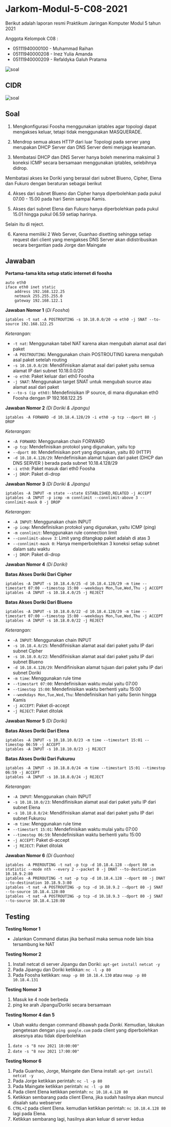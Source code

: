 # Jarkom-Modul-5-C08-2021

Berikut adalah laporan resmi Praktikum Jaringan Komputer Modul 5 tahun 2021

Anggota Kelompok C08 :

- 05111940000100 - Muhammad Raihan
- 05111940000208 - Inez Yulia Amanda
- 05111940000209 - Refaldyka Galuh Pratama

![soal](assets/soal.png)

## CIDR
![soal](assets/cidr.png)

### 

###

## Soal
1. Mengkonfigurasi Foosha menggunakan iptables agar topologi dapat mengakses keluar, tetapi tidak menggunakan MASQUERADE.

2. Mendrop semua akses HTTP dari luar Topologi pada server yang merupakan DHCP Server dan DNS Server demi menjaga keamanan.

3. Membatasi DHCP dan DNS Server hanya boleh menerima maksimal 3 koneksi ICMP secara bersamaan menggunakan iptables, selebihnya didrop.

Membatasi akses ke Doriki yang berasal dari subnet Blueno, Cipher, Elena dan Fukuro dengan beraturan sebagai berikut

4. Akses dari subnet Blueno dan Cipher hanya diperbolehkan pada pukul 07.00 - 15.00 pada hari Senin sampai Kamis.

5. Akses dari subnet Elena dan Fukuro hanya diperbolehkan pada pukul 15.01 hingga pukul 06.59 setiap harinya.

Selain itu di reject.

6. Karena memiliki 2 Web Server, Guanhao disetting sehingga setiap request dari client yang mengakses DNS Server akan didistribusikan secara bergantian pada Jorge dan Maingate


## Jawaban 
**Pertama-tama kita setup static internet di foosha**
```
auto eth0
iface eth0 inet static
	address 192.168.122.25
	netmask 255.255.255.0
    gateway 192.168.122.1
```
**Jawaban Nomor 1**
(*Di Foosha*)
```
iptables -t nat -A POSTROUTING -s 10.18.0.0/20 -o eth0 -j SNAT --to-source 192.168.122.25
```
*Keterangan:*
- ```-t nat```: Menggunakan tabel NAT karena akan mengubah alamat asal dari paket
- ```-A POSTROUTING```: Menggunakan chain POSTROUTING karena mengubah asal paket setelah routing
- ```-s 10.18.0.0/20```: Mendifinisikan alamat asal dari paket yaitu semua alamat IP dari subnet 10.18.0.0/20
- ```-o eth0```: Paket keluar dari eth0 Foosha
- ```-j SNAT```: Menggunakan target SNAT untuk mengubah source atau alamat asal dari paket
- ```--to-s (ip eth0)```: Mendefinisikan IP source, di mana digunakan eth0 Foosha dengan IP 192.168.122.25

**Jawaban Nomor 2**
*(Di Doriki & Jipangu)*
```
iptables -A FORWARD -d 10.18.4.128/29 -i eth0 -p tcp --dport 80 -j DROP
```
*Keterangan:*
- ```-A FORWARD```: Menggunakan chain FORWARD
- ```-p tcp```: Mendefinisikan protokol yang digunakan, yaitu tcp
- ```--dport 80```: Mendefinisikan port yang digunakan, yaitu 80 (HTTP)
- ```-d 10.18.4.128/29```: Mendefinisikan alamat tujuan dari paket (DHCP dan DNS SERVER ) berada pada subnet 10.18.4.128/29
- ```-i eth0```: Paket masuk dari eth0 Foosha
- ```-j DROP```: Paket di-drop

**Jawaban Nomor 3**
*(Di Doriki & Jipangu)*
```
iptables -A INPUT -m state --state ESTABLISHED,RELATED -j ACCEPT
iptables -A INPUT -p icmp -m connlimit --connlimit-above 3 --connlimit-mask 0 -j DROP
```
*Keterangan:*
- ```-A INPUT```: Menggunakan chain INPUT
- ```-p icmp```: Mendefinisikan protokol yang digunakan, yaitu ICMP (ping)
- ```-m connlimit```: Menggunakan rule connection limit
- ```--connlimit-above 3```: Limit yang ditangkap paket adalah di atas 3
- ```--connlimit-mask 0```: Hanya memperbolehkan 3 koneksi setiap subnet dalam satu waktu
- ```-j DROP```: Paket di-drop

**Jawaban Nomor 4**
*(Di Doriki)*

**Batas Akses Doriki Dari Cipher**
```
iptables -A INPUT -s 10.18.4.0/25 -d 10.18.4.128/29 -m time --timestart 07:00 --timestop 15:00 --weekdays Mon,Tue,Wed,Thu -j ACCEPT
iptables -A INPUT -s 10.18.4.0/25 -j REJECT
```
**Batas Akses Doriki Dari Blueno**
```
iptables -A INPUT -s 10.18.0.0/22 -d 10.18.4.128/29 -m time --timestart 07:00 --timestop 15:00 --weekdays Mon,Tue,Wed,Thu -j ACCEPT
iptables -A INPUT -s 10.18.0.0/22 -j REJECT
```
*Keterangan:*
- ```-A INPUT```: Menggunakan chain INPUT
- ```-s 10.18.4.0/25```: Mendifinisikan alamat asal dari paket yaitu IP dari subnet Cipher
- ```-s 10.18.0.0/22```: Mendifinisikan alamat asal dari paket yaitu IP dari subnet Blueno
- ```-d 10.18.4.128/29```: Mendifinisikan alamat tujuan dari paket yaitu IP dari subnet Doriki
- ```-m time```: Menggunakan rule time
- ```--timestart 07:00```: Mendefinisikan waktu mulai yaitu 07:00
- ```--timestop 15:00```: Mendefinisikan waktu berhenti yaitu 15:00
- ```--weekdays Mon,Tue,Wed,Thu```: Mendefinisikan hari yaitu Senin hingga Kamis
- ```-j ACCEPT```: Paket di-accept
- ```-j REJECT```: Paket ditolak

**Jawaban Nomor 5**
*(Di Doriki)*

**Batas Akses Doriki Dari Elena**
```
iptables -A INPUT -s 10.18.10.0/23 -m time --timestart 15:01 --timestop 06:59 -j ACCEPT
iptables -A INPUT -s 10.18.10.0/23 -j REJECT
```
**Batas Akses Doriki Dari Fukurou**
```
iptables -A INPUT -s 10.18.8.0/24 -m time --timestart 15:01 --timestop 06:59 -j ACCEPT
iptables -A INPUT -s 10.18.8.0/24 -j REJECT
```

*Keterangan:*
- ```-A INPUT```: Menggunakan chain INPUT
- ```-s 10.18.10.0/23```: Mendifinisikan alamat asal dari paket yaitu IP dari subnet Elena
- ```-s 10.18.8.0/24```: Mendifinisikan alamat asal dari paket yaitu IP dari subnet Fukurou
- ```-m time```: Menggunakan rule time
- ```--timestart 15:01```: Mendefinisikan waktu mulai yaitu 07:00
- ```--timestop 06:59```: Mendefinisikan waktu berhenti yaitu 15:00
- ```-j ACCEPT```: Paket di-accept
- ```-j REJECT```: Paket ditolak

**Jawaban Nomor 6**
*(Di Guanhao)*
```
iptables -A PREROUTING -t nat -p tcp -d 10.18.4.128 --dport 80 -m statistic --mode nth --every 2 --packet 0 -j DNAT --to-destination  10.18.9.2:80
iptables -A PREROUTING -t nat -p tcp -d 10.18.4.128 --dport 80 -j DNAT --to-destination 10.18.9.3:80
iptables -t nat -A POSTROUTING -p tcp -d 10.18.9.2 --dport 80 -j SNAT --to-source 10.18.4.128:80
iptables -t nat -A POSTROUTING -p tcp -d 10.18.9.3 --dport 80 -j SNAT --to-source 10.18.4.128:80
```

## Testing
**Testing Nomor 1**
- Jalankan Command diatas jika berhasil maka semua node lain bisa tersambung ke NAT

**Testing Nomor 2**
1. Install netcat di server Jipangu dan Doriki: ```apt-get install netcat -y```
2. Pada Jipangu dan Doriki ketikkan: ```nc -l -p 80```
3. Pada Foosha ketikkan: ```nmap -p 80 10.18.4.130``` atau ```nmap -p 80 10.18.4.131```

**Testing Nomor 3**
1. Masuk ke 4 node berbeda
2. ping ke arah Jipangu/Doriki secara bersamaan

**Testing Nomor 4 dan 5**
- Ubah waktu dengan command dibawah pada *Doriki*. Kemudian, lakukan pengetesan dengan ```ping google.com``` pada client yang diperbolehkan aksesnya atau tidak diperbolehkan
1. ```date -s "8 nov 2021 10:00:00"```
2. ```date -s "8 nov 2021 17:00:00"```

**Testing Nomor 6**
1. Pada Guanhao, Jorge, Maingate dan Elena install: ```apt-get install netcat -y```
2. Pada Jorge ketikkan perintah: ```nc -l -p 80```
3. Pada Maingate ketikkan perintah: ```nc -l -p 80```
4. Pada client Elena ketikkan perintah: ```nc 10.18.4.128 80```
5. Ketikkan sembarang pada client Elena, jika sudah hasilnya akan muncul disalah satu webserver
6. ```CTRL+Z``` pada client Elena. kemudian ketikkan perintah: ```nc 10.18.4.128 80``` lagi pada Elena.
7. Ketikkan sembarang lagi, hasilnya akan keluar di server kedua
